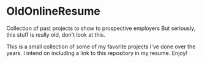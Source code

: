 OldOnlineResume
============

Collection of past projects to show to prospective employers
But seriously, this stuff is really old, don't look at this.

This is a small collection of some of my favorite projects I've done over the years. I intend on including a link to this
repository in my resume. Enjoy!
